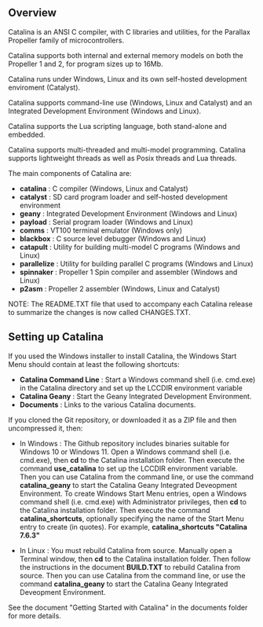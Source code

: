 Overview
--------

Catalina is an ANSI C compiler, with C libraries and utilities, for the Parallax Propeller family of microcontrollers. 

Catalina supports both internal and external memory models on both the Propeller 1 and 2, for program sizes up to 16Mb.

Catalina runs under Windows, Linux and its own self-hosted development enviroment (Catalyst).

Catalina supports command-line use (Windows, Linux and Catalyst) and an Integrated Development Environment (Windows and Linux).

Catalina supports the Lua scripting language, both stand-alone and embedded.

Catalina supports multi-threaded and multi-model programming. Catalina supports lightweight threads as well as Posix threads and Lua threads.

The main components of Catalina are:

-  **catalina**    : C compiler (Windows, Linux and Catalyst)
-  **catalyst**    : SD card program loader and self-hosted development environment
-  **geany**       : Integrated Development Environment (Windows and Linux)
-  **payload**     : Serial program loader (Windows and Linux)
-  **comms**       : VT100 terminal emulator (Windows only)
-  **blackbox**    : C source level debugger (Windows and Linux)
-  **catapult**    : Utility for building multi-model C programs (Windows and Linux)
-  **parallelize** : Utility for building parallel C programs (Windows and Linux)
-  **spinnaker**   : Propeller 1 Spin compiler and assembler (Windows and Linux)
-  **p2asm**       : Propeller 2 assembler (Windows, Linux and Catalyst)

NOTE: The README.TXT file that used to accompany each Catalina release to summarize the changes is now called CHANGES.TXT.

Setting up Catalina 
-------------------

If you used the Windows installer to install Catalina, the Windows Start Menu should contain at least the following shortcuts:

-   **Catalina Command Line** : Start a Windows command shell (i.e. cmd.exe) in the Catalina directory and set up the LCCDIR environment variable
-   **Catalina Geany** : Start the Geany Integrated Development Environment.
-   **Documents** : Links to the various Catalina documents.

If you cloned the Git repository, or downloaded it as a ZIP file and then uncompressed it, then:

- In Windows : The Github repository includes binaries suitable for Windows 10 or Windows 11. Open a Windows command shell (i.e. cmd.exe), then **cd** to the Catalina installation folder. Then execute the command **use_catalina** to set up the LCCDIR environment variable. Then you can use Catalina from the command line, or use the command **catalina_geany** to start the Catalina Geany Integrated Deveopment Environment. To create Windows Start Menu entries, open a Windows command shell (i.e. cmd.exe) with Administrator privileges, then **cd** to the Catalina installation folder. Then execute the command **catalina_shortcuts**, optionally specifying the name of the Start Menu entry to create (in quotes). For example, **catalina_shortcuts "Catalina 7.6.3"**

- In Linux : You must rebuild Catalina from source. Manually open a Terminal window, then **cd** to the Catalina installation folder. Then follow the instructions in the document **BUILD.TXT** to rebuild Catalina from source. Then you can use Catalina from the command line, or use the command **catalina_geany** to start the Catalina Geany Integrated Deveopment Environment.

See the document "Getting Started with Catalina" in the documents folder for more details.
